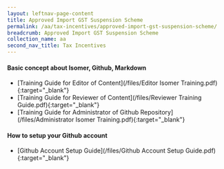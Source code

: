 ```yaml
---
layout: leftnav-page-content
title: Approved Import GST Suspension Scheme
permalink: /aa/tax-incentives/approved-import-gst-suspension-scheme/
breadcrumb: Approved Import GST Suspension Scheme
collection_name: aa
second_nav_title: Tax Incentives
---
```


#### **Basic concept about Isomer, Github, Markdown**
* [Training Guide for Editor of Content](/files/Editor Isomer Training.pdf){:target="_blank"}
* [Training Guide for Reviewer of Content](/files/Reviewer Training Guide.pdf){:target="_blank"}
* [Training Guide for Administrator of Github Repository](/files/Administrator Isomer Training.pdf){:target="_blank"}


#### **How to setup your Github account**
* [Github Account Setup Guide](/files/Github Account Setup Guide.pdf){:target="_blank"}
